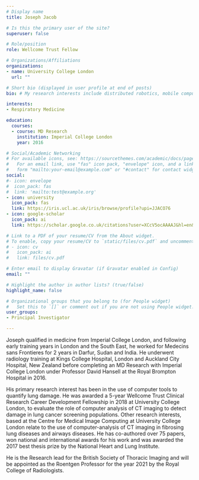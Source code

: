 ```yaml
---
# Display name
title: Joseph Jacob

# Is this the primary user of the site?
superuser: false

# Role/position
role: Wellcome Trust Fellow

# Organizations/Affiliations
organizations:
- name: University College London
  url: ""

# Short bio (displayed in user profile at end of posts)
bio: # My research interests include distributed robotics, mobile computing and programmable matter.

interests:
- Respiratory Medicine

education:
  courses:
  - course: MD Research
    institution: Imperial College London
    year: 2016

# Social/Academic Networking
# For available icons, see: https://sourcethemes.com/academic/docs/page-builder/#icons
#   For an email link, use "fas" icon pack, "envelope" icon, and a link in the
#   form "mailto:your-email@example.com" or "#contact" for contact widget.
social:
#- icon: envelope
#  icon_pack: fas
#  link: 'mailto:test@example.org'
- icon: university
  icon_pack: fas
  link: https://iris.ucl.ac.uk/iris/browse/profile?upi=JJACO76
- icon: google-scholar
  icon_pack: ai
  link: https://scholar.google.co.uk/citations?user=XCcV5ocAAAAJ&hl=en&oi=ao

# Link to a PDF of your resume/CV from the About widget.
# To enable, copy your resume/CV to `static/files/cv.pdf` and uncomment the lines below.
# - icon: cv
#   icon_pack: ai
#   link: files/cv.pdf

# Enter email to display Gravatar (if Gravatar enabled in Config)
email: ""

# Highlight the author in author lists? (true/false)
highlight_name: false

# Organizational groups that you belong to (for People widget)
#   Set this to `[]` or comment out if you are not using People widget.
user_groups:
- Principal Investigator

---
```


Joseph qualified in medicine from Imperial College London, and following early training years in London and the South East, he worked for Medecins sans Frontieres for 2 years in Darfur, Sudan and India. He underwent radiology training at Kings College  Hospital, London and Auckland City Hospital, New Zealand before completing an MD Research with Imperial College London under Professor David Hansell at the Royal Brompton Hospital in 2016.


His primary research interest has been in the use of computer tools to quantify lung damage. He was awarded a 5-year Wellcome Trust Clinical Research Career Development Fellowship in 2018 at University College London, to evaluate the role of computer analysis of CT imaging to detect damage in lung cancer screening populations. Other research interests, based at the Centre for Medical Image Computing at University College London relate to the use of computer-analysis of CT imaging in fibrosing lung diseases and airways diseases. He has co-authored over 75 papers, won national and international awards for his work and was awarded the 2017 best thesis prize by the National Heart and Lung Institute.


He is the Research lead for the British Society of Thoracic Imaging and will be appointed as the Roentgen Professor for the year 2021 by the Royal College of Radiologists.
